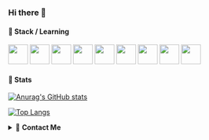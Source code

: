 ### Hi there 👋

#### 🔭 Stack / Learning

<img height=40 src="https://cdn.jsdelivr.net/gh/devicons/devicon/icons/html5/html5-original.svg" /> <img height=40 src="https://cdn.jsdelivr.net/gh/devicons/devicon/icons/css3/css3-original.svg" /> <img height=40 src="https://cdn.jsdelivr.net/gh/devicons/devicon/icons/javascript/javascript-plain.svg" /> <img height=40 src="https://cdn.jsdelivr.net/gh/devicons/devicon/icons/typescript/typescript-original.svg" /> <img height=40 src="https://cdn.jsdelivr.net/gh/devicons/devicon/icons/react/react-original.svg" /> <img height=40 src="https://cdn.jsdelivr.net/gh/devicons/devicon/icons/nextjs/nextjs-original.svg" />
 <img height=40 src="https://cdn.jsdelivr.net/gh/devicons/devicon/icons/vuejs/vuejs-original-wordmark.svg" /> <img height=40 src="https://cdn.jsdelivr.net/gh/devicons/devicon/icons/nodejs/nodejs-plain-wordmark.svg" /> <img height=40 src="https://cdn.jsdelivr.net/gh/devicons/devicon/icons/docker/docker-original-wordmark.svg" />

#### 🔭 Stats

[![Anurag's GitHub stats](https://github-readme-stats.vercel.app/api?username=mmolinarijr&count_private=true&show_icons=true&theme=city_lights)](https://github.com/anuraghazra/github-readme-stats)

[![Top Langs](https://github-readme-stats.vercel.app/api/top-langs/?username=mmolinarijr&langs_count=10&theme=city_lights&layout=compact)](https://github.com/anuraghazra/github-readme-stats)

<details>
 <summary> 🔭 <b>Contact Me</b></summary> <br />
         📫 e mail me: contact at mauriciomolinari dot com
</details>

<!--
**mmolinarijr/mmolinarijr** is a ✨ _special_ ✨ repository because its `README.md` (this file) appears on your GitHub profile.

Here are some ideas to get you started:

- 🔭 I’m currently working on ...
- 🌱 I’m currently learning ...
- 👯 I’m looking to collaborate on ...
- 🤔 I’m looking for help with ...
- 💬 Ask me about ...
- 📫 How to reach me: ...
- 😄 Pronouns: ...
- ⚡ Fun fact: ...
-->
